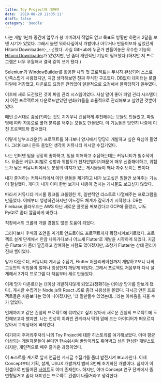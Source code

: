 ```yaml
---
title: Toy Project에 대하여
date: '2019-08-29 11:05:11'
draft: false
category: 'Doodle'
---
```


나는 개발 1년차 중간에 업무가 붕 떠버려서 작업도 없고 목표도 방황만 하면서 2달을 보낸 시기가 있었다. 그래서 놀면 뭐하나싶어서 개발이나 아무거나 만들어보자 싶었던게 Hitomi Downloader(-\_-;;)였다. 사실 GitHub에 누군가 만들어놓은 우수한 기능의 [Hitomi Downloader](https://github.com/KurtBestor/Hitomi-Downloader-issues)가 있었지만, 난 좀더 개인적인 기능이 필요했다.(하지만 저 프로그램은 너무 우월해서 결국 같이 쓰게 됐다.)

Selenium과 WindowBuilder를 활용한 나의 첫 프로젝트는 무사히 완성되어 스스로 만족스럽게 사용했지만, 지금 생각해보면 진짜 무식한 구조였다. DB없이 데이터는 로컬파일에 저장했고, 다운로드 요청은 관리없이 일괄적으로 요청해서 블락당하기 일쑤였다.

이후에 새로 도전했던 것이 파일 관리 시스템이었다. 사실 말이 좋아 파일 관리 시스템이지 이전 프로젝트에 다운로드받았던 만화(?)들을 효율적으로 관리해보고 싶었던 것뿐이었다.

매번 순서대로 감상(?)하는 것도 지겨우니 랜덤하게 추천해주는 모듈도 만들었고, 파일명에 따라 자동으로 폴더 분류를 해주는 모듈도 만들었다. 이 기능들은 당연히 나중에 이전 프로젝트와 합쳐졌다.

이렇게 남부끄러운(?) 프로젝트를 하다보니 양지에서 당당히 개발하고 싶은 욕심이 들었다. 그러다보니 문득 들었던 생각이 커뮤니티 게시글 수집기였다.

나는 인터넷 밈을 굉장히 좋아하고, 밈을 이해하고 수집하는데는 커뮤니티가 필수적이다. 요즘은 커뮤니티별로 성향과 위험도가 천차만별이기때문에 매우 신중해야하고, 위험도가 낮은 커뮤니티에서도 분쟁의 여지가 있는 게시물들이 꽤나 자주 보이는 편이다.

내가 즐겨하는 커뮤니티에서 이런 글들을 제거하고 내가 보고싶은 밈들만 보여주는 기능이 절실했다. 게다가 내가 이미 한번 보거나 내용이 겹치는 게시물도 보고싶지 않았다.

따라서 커뮤니티 게시물 링크를 크롤링한 후, 일반적인 리스트로 나열해주는 프로그램을 만들었다. 이때부터 엉성하긴하지만 어느정도 체계가 잡혀가기 시작했다. DB는 Firebase,클라우드는 AWS 아닌 새로운 플랫폼 써보겠다고 GCP에 올렸고, UI도 PyQt로 좀더 깔끔하게 바꿨다.

직장에서의 크롤러 개발 경험도 많은 도움이 되었다.

그러다보니 후배의 조언을 계기로 안드로이드 프로젝트까지 확장시켜보기로했다. 프로젝트 설계 단계에서 한참 나아가다보니 어느새 Flutter로 개발을 시작하게 되었다. 지금은 Flutter가 좀더 깔끔하고 참여하는 사람도 많아졌지만, 초창기 Flutter는 상태 관리가 진짜 헬이었다.

망가 다운로더, 커뮤니티 게시글 수집기, Flutter 어플리케이션까지 개발하고보니 나의 그동안의 작업물이 얼마나 엉성한지 깨닫게 되었다. 그래서 프로젝트 처음부터 다시 설계해서 3가지 프로그램 다 처음부터 새로 만들었다.

이제 망가 다운로더는 더이상 개발하지않게 되었고(정확히는 더이상 망가를 안보게 됐다), 게시글 수집기는 Node.js와 React JS로 좀더 사용성을 올렸다. 다시금 만든 프로젝트들은 처음보다는 많이 나아졌지만, '더 잘만들수 있었는데...'라는 아쉬움을 지울 수가 없었다.

언제까지고 같은 컨셉의 프로젝트에 묶여있고 싶지 않아서 새로운 컨셉의 프로젝트에 도전해보고자 했지만, 나는 천성이 이과인 관계라서 딱히 맘에 드는 아이디어가 떠오르지 않아서 교착상태에 빠져있다.

여기까지 주저리주저리 나의 Toy Project에 대한 히스토리를 얘기해보았다. 아마 평균 이상되는 개발자분들이 본다면 한숨쉬시며 꿀밤이라도 쥐어박고 싶은 한심한 개발스토리지만, 개인적으로 매우 즐거운 과정이었다.

이 포스트를 계기로 앞서 언급한 게시글 수집기를 좀더 발전시켜 보고자한다. 이제 Concept부터 기획, 설계, UI/UX 개발까지 벌써 3번째 초기화된 개발이다. 심지어 이 컨셉으로 만들어진 [사이트](https://issuelink.co.kr)도 이미 존재한다. 하지만, 아마 Concept 연구 단계에서 좀 변형될거고 좀더 재미있는 프로젝트 컨셉이 나올거라고 생각한다.
